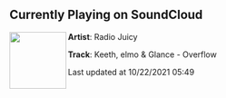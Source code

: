 ## Currently Playing on SoundCloud

[<img align="left" width="100" src="https://i1.sndcdn.com/artworks-y8PzSTrzs6sZkowr-lQxRCA-t500x500.jpg">](https://soundcloud.com/radiojuicy1/keeth-elmo-glance-overflow)

**Artist**: Radio Juicy 

**Track**: Keeth, elmo & Glance - Overflow

Last updated at 10/22/2021 05:49
